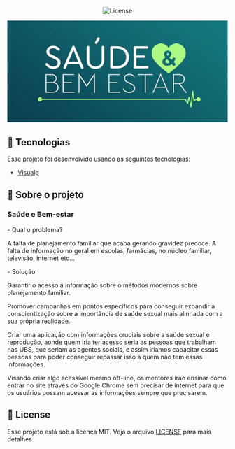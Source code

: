 <p align="center"> 
  <img  src="https://img.shields.io/static/v1?label=license&message=MIT&color=8257E5&labelColor=000000" alt="License">   
</p>
<img src=".github/img/Saude-e-Bem-Estar-1080x500.jpeg">

## 🧪 Tecnologias

Esse projeto foi desenvolvido usando as seguintes tecnologias:

- [Visualg](https://visualg3.com.br/)



## 🚀 Sobre o projeto

### Saúde e Bem-estar

<p>- Qual o problema?</p>
<p>A falta de planejamento familiar que acaba gerando gravidez precoce. A falta de informação no geral em escolas, farmácias, no núcleo familiar, televisão, internet etc...</p>

<p>- Solução</p>
<p>Garantir o acesso a informação sobre o métodos modernos sobre planejamento familiar.

Promover campanhas em pontos específicos para conseguir expandir a conscientização sobre a importância de saúde sexual mais alinhada com a sua própria realidade.

Criar uma aplicação com informações cruciais sobre a saúde sexual e reprodução, aonde quem iria ter acesso seria as pessoas que trabalham nas UBS, que seriam as agentes sociais, e assim iriamos capacitar essas pessoas para poder conseguir repassar isso a quem não tem essas informações.

Visando criar algo acessível mesmo off-line, os mentores irão ensinar como entrar no site através do Google Chrome sem precisar de internet para que os usuários possam acessar  as informações sempre que precisarem.</p>


## 📝 License

Esse projeto está sob a licença MIT. Veja o arquivo [LICENSE](LICENSE.md) para mais detalhes.
